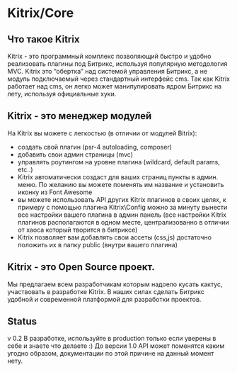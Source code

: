 # Kitrix/Core

## Что такое Kitrix

Kitrix - это программный комплекс позволяющий быстро и удобно реализовать плагины под Битрикс, используя популярную методология MVC. Kitrix это “обертка” над системой управления Битрикс, а не модуль подключаемый через стандартный интерфейс cms. Так как Kitrix работает над cms, он легко может манипулировать ядром Битрикс на лету, используя официальные хуки.

## Kitrix - это менеджер модулей

На Kitrix вы можете с легкостью (в отличии от модулей Bitrix):

- создать свой плагин (psr-4 autoloading, composer)
- добавить свои админ страницы (mvc)
- управлять роутингом на уровне плагина (wildcard, default params, etc..)
- Kitrix автоматически создаст для ваших страниц пункты в админ. меню. По желанию вы можете поменять им название и установить иконку из Font Awesome
- вы можете использовать API других Kitrix плагинов в своих целях, к примеру с помощью плагина Kitrix\Config можно за минуту вынести все настройки вашего плагина в админ панель (все настройки Kitrix плагинов располагаются в одном месте, централизованно в отличии от хаоса который творится в битриксе)
- Kitrix позволяет вам добавлять свои ассеты (css,js) достаточно положить их в папку public (внутри вашего плагина)

## Kitrix - это Open Source проект.

Мы предлагаем всем разработчикам которым надоело кусать кактус, участвовать в разработке Kitrix. В наших силах сделать Битрикс удобной и современной платформой для разработки проектов.

## Status

v 0.2
В разработке, используйте в production только если уверены в себе и знаете что делаете :)
До версии 1.0 API может поменятся каким угодно образом, документации по этой причине на данный момент нету.

